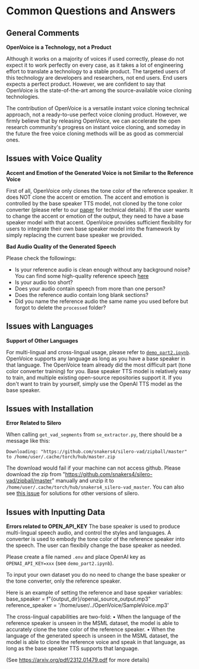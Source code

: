 # Common Questions and Answers

## General Comments

**OpenVoice is a Technology, not a Product**

Although it works on a majority of voices if used correctly, please do not expect it to work perfectly on every case, as it takes a lot of engineering effort to translate a technology to a stable product. The targeted users of this technology are developers and researchers, not end users. End users expects a perfect product. However, we are confident to say that OpenVoice is the state-of-the-art among the source-available voice cloning technologies.

The contribution of OpenVoice is a versatile instant voice cloning technical approach, not a ready-to-use perfect voice cloning product. However, we firmly believe that by releasing OpenVoice, we can accelerate the open research community's progress on instant voice cloning, and someday in the future the free voice cloning methods will be as good as commercial ones.

## Issues with Voice Quality

**Accent and Emotion of the Generated Voice is not Similar to the Reference Voice**

First of all, OpenVoice only clones the tone color of the reference speaker. It does NOT clone the accent or emotion. The accent and emotion is controlled by the base speaker TTS model, not cloned by the tone color converter (please refer to our [paper](https://arxiv.org/pdf/2312.01479.pdf) for technical details). If the user wants to change the accent or emotion of the output, they need to have a base speaker model with that accent. OpenVoice provides sufficient flexibility for users to integrate their own base speaker model into the framework by simply replacing the current base speaker we provided.

**Bad Audio Quality of the Generated Speech** 

Please check the followings:
- Is your reference audio is clean enough without any background noise? You can find some high-quality reference speech [here](https://aiartes.com/voiceai)
- Is your audio too short?
- Does your audio contain speech from more than one person?
- Does the reference audio contain long blank sections?
- Did you name the reference audio the same name you used before but forgot to delete the `processed` folder?

## Issues with Languages

**Support of Other Languages**

For multi-lingual and cross-lingual usage, please refer to [`demo_part2.ipynb`](https://github.com/myshell-ai/OpenVoice/blob/main/demo_part2.ipynb). OpenVoice supports any language as long as you have a base speaker in that language. The OpenVoice team already did the most difficult part (tone color converter training) for you. Base speaker TTS model is relatively easy to train, and multiple existing open-source repositories support it. If you don't want to train by yourself, simply use the OpenAI TTS model as the base speaker.

## Issues with Installation
**Error Related to Silero**

When calling `get_vad_segments` from `se_extractor.py`, there should be a message like this:
```
Downloading: "https://github.com/snakers4/silero-vad/zipball/master" to /home/user/.cache/torch/hub/master.zip
```
The download would fail if your machine can not access github. Please download the zip from "https://github.com/snakers4/silero-vad/zipball/master" manually and unzip it to `/home/user/.cache/torch/hub/snakers4_silero-vad_master`. You can also see [this issue](https://github.com/myshell-ai/OpenVoice/issues/57) for solutions for other versions of silero.



## Issues with Inputting Data
**Errors related to OPEN_API_KEY**
The base speaker is used to produce multi-lingual speech audio, and control the styles and languages. A converter is used to embody the tone color of the reference speaker into the speech. The user can flexibily change the base speaker as needed.

Please create a file named `.env` and place OpenAI key as `OPENAI_API_KEY=xxx` (see `demo_part2.ipynb`).

 To input your own dataset you do no need to change the base speaker or the tone converter, only the reference speaker. 

Here is an example of setting the reference and base speaker variables: 
base_speaker = f"{output_dir}/openai_source_output.mp3"
reference_speaker = '/home/user/../OpenVoice/SampleVoice.mp3'

 The cross-lingual capabilities are two-fold:
• When the language of the reference speaker is unseen in the MSML dataset, the model is able to accurately clone the tone color of the reference speaker.
• When the language of the generated speech is unseen in the MSML dataset, the model is able to clone the reference voice and speak in that language, as long as the base speaker TTS supports that language.

(See https://arxiv.org/pdf/2312.01479.pdf for more details)
